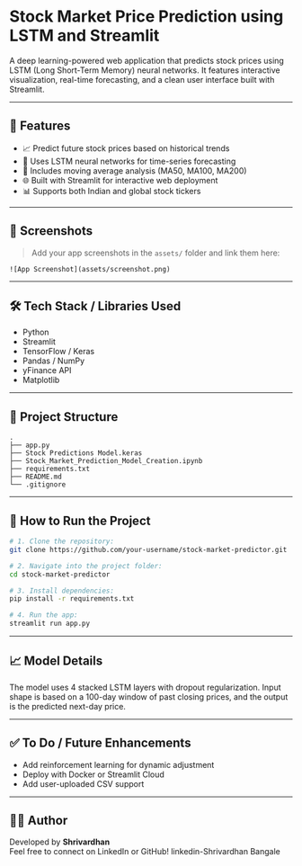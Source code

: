 # Stock Market Price Prediction using LSTM and Streamlit

A deep learning-powered web application that predicts stock prices using LSTM (Long Short-Term Memory) neural networks. 
It features interactive visualization, real-time forecasting, and a clean user interface built with Streamlit.

---

## 📌 Features
- 📈 Predict future stock prices based on historical trends
- 🧠 Uses LSTM neural networks for time-series forecasting
- 🧩 Includes moving average analysis (MA50, MA100, MA200)
- 🌐 Built with Streamlit for interactive web deployment
- 📊 Supports both Indian and global stock tickers

---

## 📸 Screenshots
> Add your app screenshots in the `assets/` folder and link them here:
```
![App Screenshot](assets/screenshot.png)
```

---

## 🛠️ Tech Stack / Libraries Used
- Python
- Streamlit
- TensorFlow / Keras
- Pandas / NumPy
- yFinance API
- Matplotlib

---

## 📁 Project Structure
```
.
├── app.py
├── Stock Predictions Model.keras
├── Stock_Market_Prediction_Model_Creation.ipynb
├── requirements.txt
├── README.md
└── .gitignore
```

---

## 🚀 How to Run the Project
```bash
# 1. Clone the repository:
git clone https://github.com/your-username/stock-market-predictor.git

# 2. Navigate into the project folder:
cd stock-market-predictor

# 3. Install dependencies:
pip install -r requirements.txt

# 4. Run the app:
streamlit run app.py
```

---

## 📈 Model Details
The model uses 4 stacked LSTM layers with dropout regularization. 
Input shape is based on a 100-day window of past closing prices, and the output is the predicted next-day price.

---

## ✅ To Do / Future Enhancements
- Add reinforcement learning for dynamic adjustment
- Deploy with Docker or Streamlit Cloud
- Add user-uploaded CSV support

---

## 🙋‍♂️ Author
Developed by **Shrivardhan**  
Feel free to connect on LinkedIn or GitHub!
linkedin-Shrivardhan Bangale